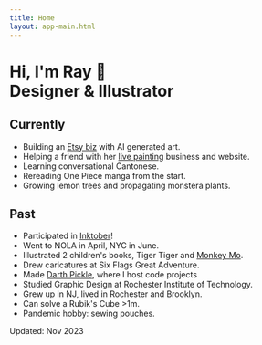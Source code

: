```yaml
---
title: Home
layout: app-main.html
---
```


<h1>Hi, I'm Ray 👋 <br>
Designer & Illustrator</h1>

## Currently
- Building an <a href='https://promptdesignart.etsy.com' target='_blank'>Etsy biz</a> with AI generated art.
- Helping a friend with her <a href='https://www.adelle.ink' target='_blank'>live painting</a> business and website.
- Learning conversational Cantonese.
- Rereading One Piece manga from the start.
- Growing lemon trees and propagating monstera plants.

## Past
- Participated in <a href='inktober-2023'>Inktober</a>! 
- Went to NOLA in April, NYC in June.
- Illustrated 2 children's books, Tiger Tiger and <a href="https://rayuen.com/v1/monkey-mo" target='_blank'>Monkey Mo</a>.
- Drew caricatures at Six Flags Great Adventure.
- Made <a href='http://darth-pickle.nfshost.com/' target='_blank'>Darth Pickle</a>, where I host code projects
- Studied Graphic Design at Rochester Institute of Technology.
- Grew up in NJ, lived in Rochester and Brooklyn.
- Can solve a Rubik's Cube >1m.
- Pandemic hobby: sewing pouches.

<p class='caption'>Updated: Nov 2023</p>